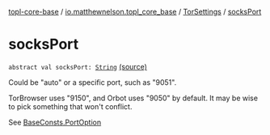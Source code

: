 [topl-core-base](../../index.md) / [io.matthewnelson.topl_core_base](../index.md) / [TorSettings](index.md) / [socksPort](./socks-port.md)

# socksPort

`abstract val socksPort: `[`String`](https://kotlinlang.org/api/latest/jvm/stdlib/kotlin/-string/index.html) [(source)](https://github.com/05nelsonm/TorOnionProxyLibrary-Android/blob/master/topl-core-base/src/main/java/io/matthewnelson/topl_core_base/TorSettings.kt#L472)

Could be "auto" or a specific port, such as "9051".

TorBrowser uses "9150", and Orbot uses "9050" by default. It may be wise
to pick something that won't conflict.

See [BaseConsts.PortOption](../-base-consts/-port-option/index.md)

